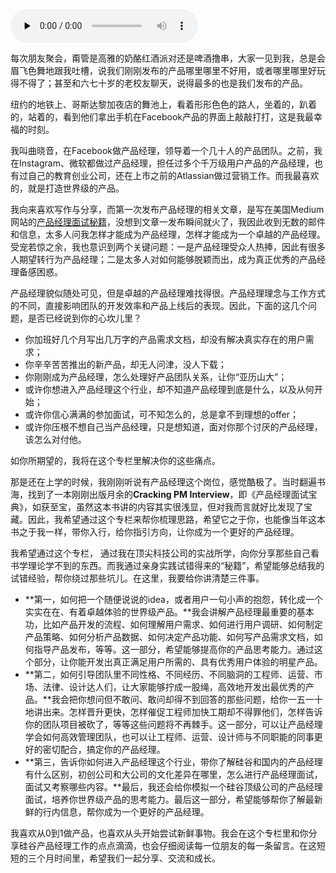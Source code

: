 <audio id="audio" title="开篇词 | 打造千万用户的世界级产品" controls="" preload="none"><source id="mp3" src="https://static001.geekbang.org/resource/audio/13/be/13334a4aab431818a208263f16e8a0be.mp3"></audio>

每次朋友聚会，甭管是高雅的奶酪红酒派对还是啤酒撸串，大家一见到我，总是会眉飞色舞地跟我吐槽，说我们刚刚发布的产品哪里哪里不好用，或者哪里哪里好玩得不得了；甚至和六七十岁的老校友聊天，说得最多的也是我们发布的产品。

纽约的地铁上、哥斯达黎加夜店的舞池上，看着形形色色的路人，坐着的，趴着的，站着的，看到他们拿出手机在Facebook产品的界面上敲敲打打，这是我最幸福的时刻。

我叫曲晓音，在Facebook做产品经理，领导着一个几十人的产品团队。之前，我在Instagram、微软都做过产品经理，担任过多个千万级用户产品的产品经理，也有过自己的教育创业公司，还在上市之前的Atlassian做过营销工作。而我最喜欢的，就是打造世界级的产品。

我向来喜欢写作与分享，而第一次发布产品经理的相关文章，是写在美国Medium网站的[产品经理面试秘籍](https://hackernoon.com/4-pm-interview-tips-that-makes-you-a-strong-hire-5ea66dc78b15)，没想到文章一发布瞬间就火了，我因此收到无数的邮件和信息，太多人问我怎样才能成为产品经理，怎样才能成为一个卓越的产品经理。受宠若惊之余，我也意识到两个关键问题：一是产品经理受众人热捧，因此有很多人期望转行为产品经理；二是太多人对如何能够脱颖而出，成为真正优秀的产品经理备感困惑。

产品经理貌似随处可见，但是卓越的产品经理难找得很。产品经理理念与工作方式的不同，直接影响团队的开发效率和产品上线后的表现。因此，下面的这几个问题，是否已经说到你的心坎儿里？

- 你加班好几个月写出几万字的产品需求文档，却没有解决真实存在的用户需求；
- 你辛辛苦苦推出的新产品，却无人问津，没人下载；
- 你刚刚成为产品经理，怎么处理好产品团队关系，让你“亚历山大”；
- 或许你想进入产品经理这个行业，却不知道产品经理到底是什么，以及从何开始；
- 或许你信心满满的参加面试，可不知怎么的，总是拿不到理想的offer；
- 或许你压根不想自己当产品经理，只是想知道，面对你那个讨厌的产品经理，该怎么对付他。

如你所期望的，我将在这个专栏里解决你的这些痛点。

那是还在上学的时候，我刚刚听说有产品经理这个岗位，感觉酷极了。当时翻遍书海，找到了一本刚刚出版月余的**Cracking PM Interview**，即《产品经理面试宝典》，如获至宝，虽然这本书讲的内容其实很浅显，但对我而言就好比发现了宝藏。因此，我希望通过这个专栏来帮你梳理思路，希望它之于你，也能像当年这本书之于我一样，带你入行，给你指引方向，让你成为一个更好的产品经理。

我希望通过这个专栏， 通过我在顶尖科技公司的实战所学，向你分享那些自己看书学理论学不到的东西。而我通过亲身实践试错得来的“秘籍”，希望能够总结我的试错经验，帮你绕过那些坑儿。在这里，我要给你讲清楚三件事。

- **第一，如何把一个随便说说的idea，或者用户一句小声的抱怨，转化成一个实实在在、有着卓越体验的世界级产品。**我会讲解产品经理最重要的基本功，比如产品开发的流程、如何理解用户需求、如何进行用户调研、如何制定产品策略、如何分析产品数据、如何决定产品功能、如何写产品需求文档，如何指导产品发布，等等。这一部分，希望能够提高你的产品思考能力。通过这个部分，让你能开发出真正满足用户所需的、具有优秀用户体验的明星产品。
- **第二，如何引导团队里不同性格、不同经历、不同脑洞的工程师、运营、市场、法律、设计达人们，让大家能够拧成一股绳，高效地开发出最优秀的产品。**我会把你想问但不敢问、敢问却得不到回答的那些问题，给你一五一十地讲出来。怎样晋升更快，怎样催促工程师加快工期却不得罪他们，怎样告诉你的团队项目被砍了，等等这些问题将不再棘手。这一部分，可以让产品经理学会如何高效管理团队，也可以让工程师、运营、设计师与不同职能的同事更好的密切配合，搞定你的产品经理。
- **第三，告诉你如何进入产品经理这个行业，带你了解硅谷和国内的产品经理有什么区别，初创公司和大公司的文化差异在哪里，怎么进行产品经理面试，面试又考察哪些内容。**最后，我还会给你模拟一个硅谷顶级公司的产品经理面试，培养你世界级产品的思考能力。最后这一部分，希望能够帮你了解最新鲜的行内信息，帮你成为一个更好的产品经理。

我喜欢从0到1做产品，也喜欢从头开始尝试新鲜事物。我会在这个专栏里和你分享硅谷产品经理工作的点点滴滴，也会仔细阅读每一位朋友的每一条留言。在这短短的三个月时间里，希望我们一起分享、交流和成长。


